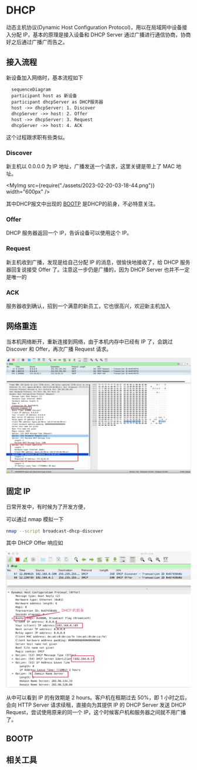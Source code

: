 # DHCP

动态主机协议(Dynamic Host Configuration Protocol)，用以在局域网中设备接入分配 IP，基本的原理是接入设备和 DHCP Server 通过广播进行通信协商，协商好之后通过广播广而告之。

## 接入流程

新设备加入网络时，基本流程如下

```mermaid
  sequenceDiagram
  participant host as 新设备
  participant dhcpServer as DHCP服务器
  host ->> dhcpServer: 1. Discover
  dhcpServer ->> host: 2. Offer
  host ->> dhcpServer: 3. Request
  dhcpServer ->> host: 4. ACK
```

这个过程跟求职有些类似。

### Discover

新主机以 0.0.0.0 为 IP 地址，广播发送一个请求，这里关键是带上了 MAC 地址。

<MyImg src={require("./assets/2023-02-20-03-18-44.png")} width="600px" />

其中DHCP报文中出现的 [BOOTP](https://baike.baidu.com/item/BOOTP/610878?fr=aladdin) 是DHCP的前身，不必特意关注。

### Offer

DHCP 服务器返回一个 IP，告诉设备可以使用这个 IP。

### Request

新主机收到广播，发现是给自己分配 IP 的消息，很愉快地接收了，给 DHCP 服务器回复说接受 Offer 了。注意这一步仍是广播的，因为 DHCP Server 也并不一定是唯一的

<!-- 需要告诉其他 Server，它已经接受某个公司提供的 Offer 了。 -->

### ACK

服务器收到确认，招到一个满意的新员工，它也很高兴，欢迎新主机加入

## 网络重连

当本机网络断开，重新连接到网络，由于本机内存中已经有 IP 了，会跳过 Discover 和 Offer，再次广播 Request 请求。

![网络重连时的DHCP](../assets/dhcp-reconnect.jpg)

## 固定 IP

日常开发中，有时候为了开发方便，

可以通过 nmap 模拟一下

```bash
nmap --script broadcast-dhcp-discover
```

其中 DHCP Offer 响应如

![DHCP offer](../assets/dhcp-capture.jpg)

从中可以看到 IP 的有效期是 2 hours。客户机在租期过去 50%，即 1 小时之后，会向 HTTP Server 请求续租，直接向为其提供 IP 的 DHCP Server 发送 DHCP Request，尝试使用原来的同一个 IP，这个时候客户机和服务器之间就不用广播了。

<!-- https://learn.microsoft.com/en-us/windows-server/troubleshoot/troubleshoot-problems-on-dhcp-client -->

<!-- 有MAC地址为什么还需要IP地址，从理论上，只有一个地址，能够替代吗 -->

## BOOTP

## 相关工具
